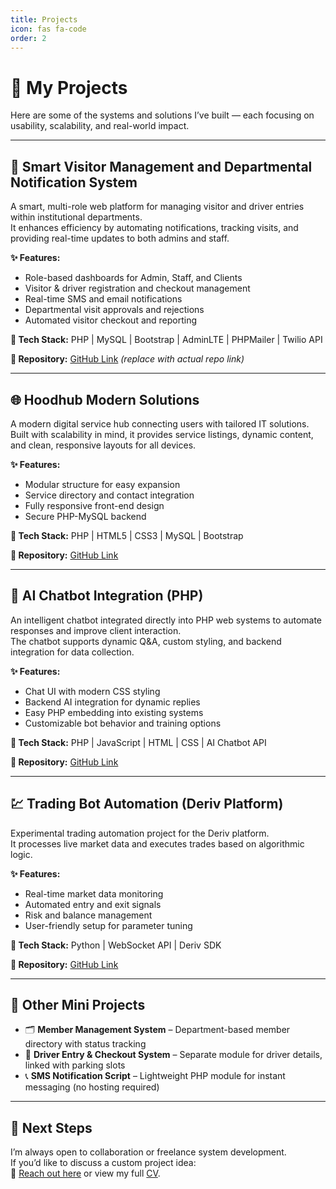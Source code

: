 ```yaml
---
title: Projects
icon: fas fa-code
order: 2
---
```


# 🚀 **My Projects**

Here are some of the systems and solutions I’ve built — each focusing on usability, scalability, and real-world impact.

---

## 🏢 **Smart Visitor Management and Departmental Notification System**

A smart, multi-role web platform for managing visitor and driver entries within institutional departments.  
It enhances efficiency by automating notifications, tracking visits, and providing real-time updates to both admins and staff.

**✨ Features:**
- Role-based dashboards for Admin, Staff, and Clients  
- Visitor & driver registration and checkout management  
- Real-time SMS and email notifications  
- Departmental visit approvals and rejections  
- Automated visitor checkout and reporting  

**🧰 Tech Stack:**
PHP | MySQL | Bootstrap | AdminLTE | PHPMailer | Twilio API  

**📂 Repository:** [GitHub Link]() *(replace with actual repo link)*  

---

## 🌐 **Hoodhub Modern Solutions**

A modern digital service hub connecting users with tailored IT solutions.  
Built with scalability in mind, it provides service listings, dynamic content, and clean, responsive layouts for all devices.

**✨ Features:**
- Modular structure for easy expansion  
- Service directory and contact integration  
- Fully responsive front-end design  
- Secure PHP-MySQL backend  

**🧰 Tech Stack:**
PHP | HTML5 | CSS3 | MySQL | Bootstrap  

**📂 Repository:** [GitHub Link]()  

---

## 🤖 **AI Chatbot Integration (PHP)**

An intelligent chatbot integrated directly into PHP web systems to automate responses and improve client interaction.  
The chatbot supports dynamic Q&A, custom styling, and backend integration for data collection.

**✨ Features:**
- Chat UI with modern CSS styling  
- Backend AI integration for dynamic replies  
- Easy PHP embedding into existing systems  
- Customizable bot behavior and training options  

**🧰 Tech Stack:**
PHP | JavaScript | HTML | CSS | AI Chatbot API  

**📂 Repository:** [GitHub Link]()  

---

## 💹 **Trading Bot Automation (Deriv Platform)**

Experimental trading automation project for the Deriv platform.  
It processes live market data and executes trades based on algorithmic logic.

**✨ Features:**
- Real-time market data monitoring  
- Automated entry and exit signals  
- Risk and balance management  
- User-friendly setup for parameter tuning  

**🧰 Tech Stack:**
Python | WebSocket API | Deriv SDK  

**📂 Repository:** [GitHub Link]()  

---

## 🧱 **Other Mini Projects**
- 🗂️ **Member Management System** – Department-based member directory with status tracking  
- 🚖 **Driver Entry & Checkout System** – Separate module for driver details, linked with parking slots  
- 📞 **SMS Notification Script** – Lightweight PHP module for instant messaging (no hosting required)

---

## 🌟 **Next Steps**
I’m always open to collaboration or freelance system development.  
If you’d like to discuss a custom project idea:  
📧 [Reach out here]() or view my full [CV]().

